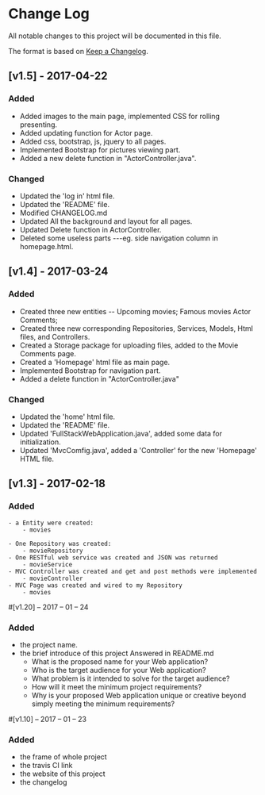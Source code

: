 # Change Log
All notable changes to this project will be documented in this file.

The format is based on [Keep a Changelog](http://keepachangelog.com/).

## [v1.5] - 2017-04-22

### Added
- Added images to the main page, implemented CSS for rolling presenting. 
- Added updating function for Actor page.
- Added css, bootstrap, js, jquery to all pages.
- Implemented Bootstrap for pictures viewing part.
- Added a new delete function in "ActorController.java".

### Changed
- Updated the 'log in' html file.
- Updated the 'README' file.
- Modified CHANGELOG.md
- Updated All the background and layout for all pages.
- Updated Delete function in ActorController.
- Deleted some useless parts ---eg. side navigation column in homepage.html.

## [v1.4] - 2017-03-24

### Added
- Created three new entities -- Upcoming movies; Famous movies Actor Comments;
- Created three new corresponding Repositories, Services, Models, Html files, and Controllers.
- Created a Storage package for uploading files, added to the Movie Comments page.
- Created a 'Homepage' html file as main page.
- Implemented Bootstrap for navigation part.
- Added a delete function in "ActorController.java"

### Changed
- Updated the 'home' html file.
- Updated the 'README' file.
- Updated 'FullStackWebApplication.java', added some data for initialization.
- Updated 'MvcComfig.java', added a 'Controller' for the new 'Homepage' HTML file.


## [v1.3] - 2017-02-18
### Added

    - a Entity were created: 
        - movies
        
    - One Repository was created: 
        - movieRepository
    - One RESTful web service was created and JSON was returned
        - movieService
    - MVC Controller was created and get and post methods were implemented
        - movieController
    - MVC Page was created and wired to my Repository
        - movies
        
#[v1.20] – 2017 – 01 – 24
### Added
-	the project name.
-	the brief introduce of this project 
 Answered in README.md
    - What is the proposed name for your Web application?
    - Who is the target audience for your Web application?
    - What problem is it intended to solve for the target audience?
    - How will it meet the minimum project requirements?
    - Why is your proposed Web application unique or creative beyond simply meeting the minimum requirements?

#[v1.10] – 2017 – 01 – 23
### Added
-	the frame of whole project
-	the travis CI link
-	the website of this project
-	the changelog 



[Unreleased]: https://github.com/infsci2560sp17/full-stack-web-Hannah0108/compare/v1.30...HEAD
[1.3]: https://github.com/infsci2560sp17/full-stack-web-LeMU-Haruka/compare/1.20...1.30
[v1.2]: https://github.com/infsci2560sp17/full-stack-web-Hannah0108/compare/v1.10...v1.20
[v1.1]: https://github.com/infsci2560sp17/full-stack-web-BriHannah0108/compare/...v1.10
